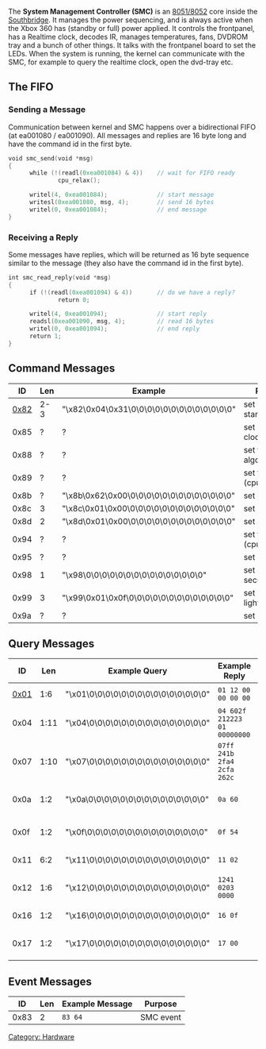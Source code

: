 The **System Management Controller (SMC)** is an
[8051/8052](8051_8052) core inside the
[Southbridge](Southbridge). It manages the power sequencing,
and is always active when the Xbox 360 has (standby or full) power
applied. It controls the frontpanel, has a Realtime clock, decodes IR,
manages temperatures, fans, DVDROM tray and a bunch of other things. It
talks with the frontpanel board to set the LEDs. When the system is
running, the kernel can communicate with the SMC, for example to query
the realtime clock, open the dvd-tray etc.

## The FIFO

### Sending a Message

Communication between kernel and SMC happens over a bidirectional FIFO
(at ea001080 / ea001090).
All messages and replies are 16 byte long and have the command id in the
first byte.

```c
void smc_send(void *msg)
{
      while (!(readl(0xea001084) & 4))    // wait for FIFO ready
              cpu_relax();

      writel(4, 0xea001084);              // start message
      writesl(0xea001080, msg, 4);        // send 16 bytes
      writel(0, 0xea001084);              // end message
}
```

### Receiving a Reply

Some messages have replies, which will be returned as 16 byte sequence
similar to the message (they also have the command id in the first
byte).


```c
int smc_read_reply(void *msg)
{
      if (!(readl(0xea001094) & 4))       // do we have a reply?
              return 0;

      writel(4, 0xea001094);              // start reply
      readsl(0xea001090, msg, 4);         // read 16 bytes
      writel(0, 0xea001094);              // end reply
      return 1;
}
```

## Command Messages

| ID                                   | Len     | Example                                                    | Purpose                    |
| ------------------------------------ | ------- | ---------------------------------------------------------- | -------------------------- |
| [0x82](SMC_Command_0x82)  | 2-3     | "\\x82\\0x04\\0x31\\0\\0\\0\\0\\0\\0\\0\\0\\0\\0\\0\\0\\0" | set standby/power          |
| 0x85                                 | ?       | ?                                                          | set real time clock        |
| 0x88                                 | ?       | ?                                                          | set fan algorithm          |
| 0x89                                 | ?       | ?                                                          | set fan speed (cpu/gpu?)   |
| 0x8b                                 | ?       | "\\x8b\\0x62\\0x00\\0\\0\\0\\0\\0\\0\\0\\0\\0\\0\\0\\0\\0" | set dvd tray               |
| 0x8c                                 | 3       | "\\x8c\\0x01\\0x00\\0\\0\\0\\0\\0\\0\\0\\0\\0\\0\\0\\0\\0" | set power led              |
| 0x8d                                 | 2       | "\\x8d\\0x01\\0x00\\0\\0\\0\\0\\0\\0\\0\\0\\0\\0\\0\\0\\0" | set audio mute             |
| 0x94                                 | ?       | ?                                                          | set fan speed (cpu/gpu?)   |
| 0x95                                 | ?       | ?                                                          | set ir address             |
| 0x98                                 | 1       | "\\x98\\0\\0\\0\\0\\0\\0\\0\\0\\0\\0\\0\\0\\0\\0\\0"       | set dvd tray secure        |
| 0x99                                 | 3       | "\\x99\\0x01\\0x0f\\0\\0\\0\\0\\0\\0\\0\\0\\0\\0\\0\\0\\0" | set ring of light          |
| 0x9a                                 | ?       | ?                                                          | set rtc wake               |

## Query Messages

| ID                                   | Len      | Example Query                                        | Example Reply                | Purpose                      |
| ------------------------------------ | -------- | ---------------------------------------------------- | ---------------------------- | ---------------------------- |
| [0x01](SMC_Command_0x01)  | 1:6      | "\\x01\\0\\0\\0\\0\\0\\0\\0\\0\\0\\0\\0\\0\\0\\0\\0" | `01 12 00 00 00 00`          | power on type                |
| 0x04                                 | 1:11     | "\\x04\\0\\0\\0\\0\\0\\0\\0\\0\\0\\0\\0\\0\\0\\0\\0" | `04 602f 212223 01 00000000` | real time clock              |
| 0x07                                 | 1:10     | "\\x07\\0\\0\\0\\0\\0\\0\\0\\0\\0\\0\\0\\0\\0\\0\\0" | `07ff 241b 2fa4 2cfa 262c`   | read temps                   |
| 0x0a                                 | 1:2      | "\\x0a\\0\\0\\0\\0\\0\\0\\0\\0\\0\\0\\0\\0\\0\\0\\0" | `0a 60`                      | request tray state           |
| 0x0f                                 | 1:2      | "\\x0f\\0\\0\\0\\0\\0\\0\\0\\0\\0\\0\\0\\0\\0\\0\\0" | `0f 54`                      | request AV pack type         |
| 0x11                                 | 6:2      | "\\x11\\0\\0\\0\\0\\0\\0\\0\\0\\0\\0\\0\\0\\0\\0\\0" | `11 02`                      | read ana                     |
| 0x12                                 | 1:6      | "\\x12\\0\\0\\0\\0\\0\\0\\0\\0\\0\\0\\0\\0\\0\\0\\0" | `1241 0203 0000`             | request SMC version          |
| 0x16                                 | 1:2      | "\\x16\\0\\0\\0\\0\\0\\0\\0\\0\\0\\0\\0\\0\\0\\0\\0" | `16 0f`                      | query IR address             |
| 0x17                                 | 1:2      | "\\x17\\0\\0\\0\\0\\0\\0\\0\\0\\0\\0\\0\\0\\0\\0\\0" | `17 00`                      | query tilt sensor            |

## Event Messages

| ID   | Len   | Example Message | Purpose   |
| ---- | ----- | --------------- | --------- |
| 0x83 | 2     | `83 64`         | SMC event |

[Category: Hardware](/Hardware)
